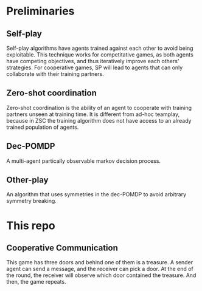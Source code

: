 # Preliminaries
## Self-play
Self-play algorithms have agents trained against each other to avoid being exploitable. This technique works for competitative games, as both agents have competing objectives, and thus iteratively improve each others' strategies.
For cooperative games, SP will lead to agents that can only collaborate with their training partners. 

## Zero-shot coordination
Zero-shot coordination is the ability of an agent to cooperate with training partners unseen at training time.
It is different from ad-hoc teamplay, because in ZSC the training algorithm does not have access to an already trained population of agents.

## Dec-POMDP
A multi-agent partically observable markov decision process. 

## Other-play
An algorithm that uses symmetries in the dec-POMDP to avoid arbitrary symmetry breaking. 

# This repo
## Cooperative Communication
This game has three doors and behind one of them is a treasure. A sender agent can send a message, and the receiver can pick a door.
At the end of the round, the receiver will observe which door contained the treasure. And then, the game repeats.
